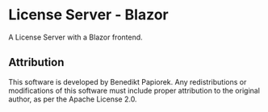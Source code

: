 ﻿# License Server - Blazor

A License Server with a Blazor frontend.

## Attribution

This software is developed by Benedikt Papiorek.
Any redistributions or modifications of this software must include proper attribution to the original author, as per the Apache License 2.0.